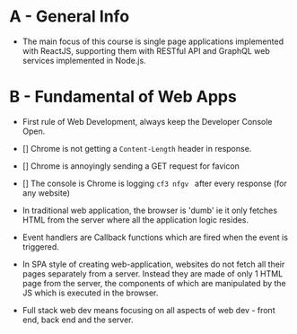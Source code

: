 # A - General Info

- The main focus of this course is single page applications implemented with ReactJS, supporting them with RESTful API and GraphQL web services implemented in Node.js.

# B - Fundamental of Web Apps

- First rule of Web Development, always keep the Developer Console Open.
- [] Chrome is not getting a `Content-Length` header in response.
- [] Chrome is annoyingly sending a GET request for favicon
- [] The console is Chrome is logging `cf3 nfgv ` after every response (for any website)

- In traditional web application, the browser is 'dumb' ie it only fetches HTML from the server where all the application logic resides.

- Event handlers are Callback functions which are fired when the event is triggered.

- In SPA style of creating web-application, websites do not fetch all their pages separately from a server. Instead they are made of only 1 HTML page from the server, the components of which are manipulated by the JS which is executed in the browser.

- Full stack web dev means focusing on all aspects of web dev - front end, back end and the server.
